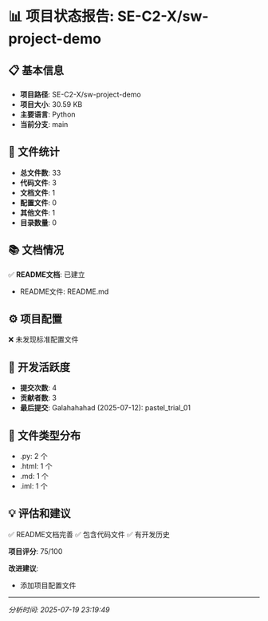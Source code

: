 # 📊 项目状态报告: SE-C2-X/sw-project-demo

## 📋 基本信息

- **项目路径**: SE-C2-X/sw-project-demo
- **项目大小**: 30.59 KB
- **主要语言**: Python
- **当前分支**: main

## 📁 文件统计

- **总文件数**: 33
- **代码文件**: 3
- **文档文件**: 1
- **配置文件**: 0
- **其他文件**: 1
- **目录数量**: 0

## 📚 文档情况

✅ **README文档**: 已建立
- README文件: README.md

## ⚙️ 项目配置

❌ 未发现标准配置文件

## 🔄 开发活跃度

- **提交次数**: 4
- **贡献者数**: 3
- **最后提交**: Galahahahad (2025-07-12): pastel_trial_01

## 📄 文件类型分布

- .py: 2 个
- .html: 1 个
- .md: 1 个
- .iml: 1 个

## 💡 评估和建议

✅ README文档完善
✅ 包含代码文件
✅ 有开发历史

**项目评分**: 75/100

**改进建议**:
- 添加项目配置文件

---
*分析时间: 2025-07-19 23:19:49*